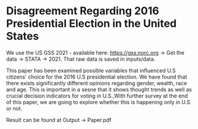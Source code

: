 # Disagreement Regarding 2016 Presidential Election in the United States

We use the US GSS 2021 - available here: https://gss.norc.org -> Get the data -> STATA -> 2021. That raw data is saved in inputs/data.

This paper has been examined possible variables that influenced U.S citizens' choice for the 2016 U.S presidential election. We have found that there exists significantly different opinions regarding gender, wealth, race and age. This is important in a sesne that it shows thought trends as well as crucial decision indicators for voting in U.S.,With further survey at the end of this paper, we are going to explore whether this is happening only in U.S or not.

Result can be found at Output -> Paper.pdf
